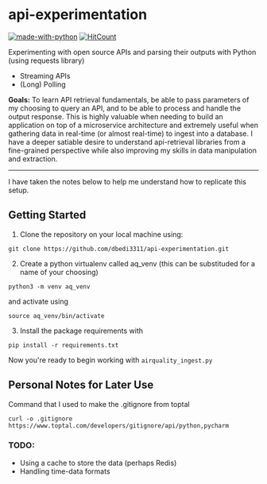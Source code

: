 # api-experimentation
[![made-with-python](https://img.shields.io/badge/Made%20with-Python-1f425f.svg)](https://www.python.org/)   [![HitCount](https://hits.dwyl.com/dbedi3311/api-experimentation.svg?style=flat-square)](http://hits.dwyl.com/dbedi3311/api-experimentation)

Experimenting with open source APIs and parsing their outputs with Python (using requests library)
- Streaming APIs
- (Long) Polling

**Goals:** To learn API retrieval fundamentals, be able to pass parameters of my choosing to query an API, and to be able to process and handle the output response. This is highly valuable when needing to build an application on top of a microservice architecture and extremely useful when gathering data in real-time (or almost real-time) to ingest into a database. I have a deeper satiable desire to understand api-retrieval libraries from a fine-grained perspective while also improving my skills in data manipulation and extraction. 

--- 
I have taken the notes below to help me understand how to replicate this setup. 
## Getting Started

1. Clone the repository on your local machine using: 
```
git clone https://github.com/dbedi3311/api-experimentation.git
```

2. Create a python virtualenv called aq_venv (this can be substituded for a name of your choosing)
```
python3 -m venv aq_venv
```
and activate using 
```
source aq_venv/bin/activate
```

3. Install the package requirements with
```
pip install -r requirements.txt
```

Now you're ready to begin working with `airquality_ingest.py` 


## Personal Notes for Later Use
Command that I used to make the .gitignore from toptal
```
curl -o .gitignore https://www.toptal.com/developers/gitignore/api/python,pycharm
```

### TODO:
- Using a cache to store the data (perhaps Redis)
- Handling time-data formats
